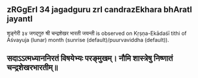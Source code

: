 ## zRGgErI 34 jagadguru zrI candrazEkhara bhAratI jayantI

शृङ्गेरी ३४ जगद्गुरु श्री चन्द्रशेखर भारती जयन्ती is observed on Kṛṣṇa-Ekādaśī tithi of Āśvayuja (lunar) month (sunrise (default)/puurvaviddha (default)).



सदाऽऽत्मध्याननिरतं विषयेभ्यः परङ्मुखम्।
नौमि शास्त्रेषु निष्णातं चन्द्रशेखरभारतीम्॥
---
